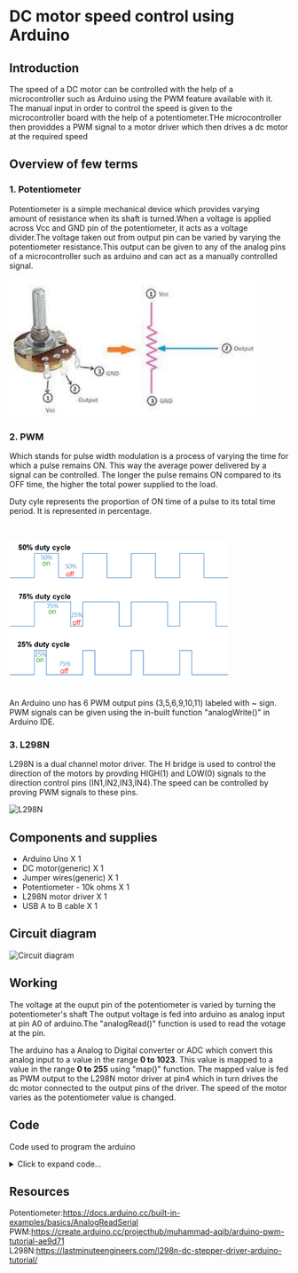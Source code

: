# DC motor speed control using Arduino

## Introduction
The speed of a DC motor can be controlled with the help of a microcontroller such as Arduino using the PWM feature available with it. The manual input in order to control the speed is given to the microcontroller board with the help of a potentiometer.THe microcontroller then providdes a PWM signal to a motor driver which then drives a dc motor at the required speed

## Overview of few terms
### 1. Potentiometer
<p>Potentiometer is a simple mechanical device which provides varying amount of resistance when its shaft is turned.When a voltage is applied across Vcc and GND pin of the potentiometer, it acts as a voltage divider.The voltage taken out from output pin can be varied by varying the potentiometer resistance.This output can be given to any of the analog pins of a microcontroller such as arduino and can act as a manually controlled signal.</p>
<p align="left">
  <img src="images/potentiometer.jpg" alt="Potentiometer" style="height:250px"/>
</p>

### 2. PWM
<p>Which stands for pulse width modulation is a process of varying the time for which a pulse remains ON. This way the average power delivered by a signal can be controlled. The longer the pulse remains ON compared to its OFF time, the higher the total power supplied to the load.</p>
<p>Duty cyle represents the proportion of ON time of a pulse to its total time period. It is represented in percentage.</p>
</br>
<p align="left">
  <img src="images/Duty_Cycle_Examples.png" alt="PWM examples" style="height:250px"/>
</p>
</br>
An Arduino uno has 6 PWM output pins (3,5,6,9,10,11) labeled with ~ sign. PWM signals can be given using the in-built function "analogWrite()" in Arduino IDE.
</br>

### 3. L298N
<p>L298N is a dual channel motor driver. The H bridge is used to control the direction of the motors by provding HIGH(1) and LOW(0) signals to the direction control pins (IN1,IN2,IN3,IN4).The speed can be controlled by proving PWM signals to these pins.</p>
<p align="left">
  <img src="images/l298n.avif" alt="L298N" style="height:250px"/>
</p>


## Components and supplies
<ul>
<li>Arduino Uno X 1</li>
<li>DC motor(generic) X 1</li>
<li>Jumper wires(generic) X 1</li>
<li>Potentiometer - 10k ohms X 1</li>
<li>L298N motor driver X 1</li>
<li>USB A to B cable X 1</li>
</ul>

## Circuit diagram
<p align="left">
  <img src="images/7-n-1024x651.avif" alt="Circuit diagram" style="height:250px"/>
</p>


## Working 
<p>The voltage at the ouput pin of the potentiometer is varied by turning the potentiometer's shaft The output voltage is fed into arduino as analog input at pin A0 of arduino.The "analogRead()" function is used to read the votage at the pin.</p>
<p>The arduino has a Analog to Digital converter or ADC which convert this analog input to a value in the range <strong>0 to 1023</strong>. This value is mapped to a value in the range <strong>0 to 255</strong> using "map()" function. The mapped value is fed as PWM output to the L298N motor driver at pin4 which in turn drives the dc motor connected to the output pins of the driver. The speed of the motor varies as the potentiometer value is changed.</p>

## Code
Code used to program the arduino
<details>
<summary>Click to expand code...</summary>
<p>

```c++
void setup() {
  Serial.begin(9600);
  pinMode(4,OUTPUT); // output pin to driver 
  digitalWrite(4,LOW); // normally LOW in this pin
  pinMode(A0,INPUT);  // output of 10k potentiometer
}

void loop() {
  int s=analogRead(A0); // read ouput value from 10k Potentiometer
  int z=map(s,0,1024,0,255); // map the potentiometer ouput to a PWM value
  analogWrite(4,z); // give PWM signal at pin 4
}

```

</p>
</details>

## Resources
Potentiometer:https://docs.arduino.cc/built-in-examples/basics/AnalogReadSerial
</br>
PWM:https://create.arduino.cc/projecthub/muhammad-aqib/arduino-pwm-tutorial-ae9d71
</br>
L298N:https://lastminuteengineers.com/l298n-dc-stepper-driver-arduino-tutorial/